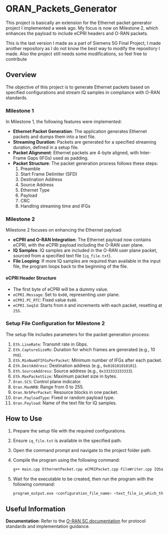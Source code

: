 # ORAN_Packets_Generator
This project is basically an  extension for the Ethernet packet generator project I implemented a week ago. My focus is now on Milestone 2, which enhances the payload to include eCPRI headers and O-RAN packets. 

This is the last version I made as a part of Siemens 5G Final Project, I made another repository as I do not know the best way to modify the repository I made. Also the project still needs some modifications, so feel free to contribute


## Overview

The objective of this project is to generate Ethernet packets based on specified configurations and stream IQ samples in compliance with O-RAN standards. 

### Milestone 1

In Milestone 1, the following features were implemented:

- **Ethernet Packet Generation**: The application generates Ethernet packets and dumps them into a text file.
- **Streaming Duration**: Packets are generated for a specified streaming duration, defined in a setup file.
- **Packet Alignment**: Ethernet packets are 4-byte aligned, with Inter-Frame Gaps (IFGs) used as padding.
- **Packet Structure**: The packet generation process follows these steps:
  1. Preamble
  2. Start Frame Delimiter (SFD)
  3. Destination Address
  4. Source Address
  5. Ethernet Type
  6. Payload
  7. CRC
  8. Handling streaming time and IFGs

### Milestone 2

Milestone 2 focuses on enhancing the Ethernet payload:

- **eCPRI and O-RAN Integration**: The Ethernet payload now contains eCPRI, with the eCPRI payload including the O-RAN user plane.
- **IQ Samples**: IQ samples are included in the O-RAN user plane packet, sourced from a specified text file (`iq_file.txt`).
- **File Looping**: If more IQ samples are required than available in the input file, the program loops back to the beginning of the file.

#### eCPRI Header Structure

- The first byte of eCPRI will be a dummy value.
- `eCPRI.Message`: Set to `0x00`, representing user plane.
- `eCPRI.PC_RTC`: Fixed value `0x00`.
- `eCPRI.SeqId`: Starts from `0` and increments with each packet, resetting at `255`.

### Setup File Configuration for Milestone 2

The setup file includes parameters for the packet generation process:

1. `Eth.LineRate`: Transmit rate in Gbps.
2. `Eth.CaptureSizeMs`: Duration for which frames are generated (e.g., 10 ms).
3. `Eth.MinNumOfIFGsPerPacket`: Minimum number of IFGs after each packet.
4. `Eth.DestAddress`: Destination address (e.g., `0x010101010101`).
5. `Eth.SourceAddress`: Source address (e.g., `0x333333333333`).
6. `Eth.MaxPacketSize`: Maximum packet size in bytes.
7. `Oran.SCS`: Control plane indicator.
8. `Oran.MaxNRB`: Range from 0 to 255.
9. `Oran.NrbPerPacket`: Resource blocks in one packet.
10. `Oran.PayloadType`: Fixed or random payload type.
11. `Oran.Payload`: Name of the text file for IQ samples.


## How to Use

1. Prepare the setup file with the required configurations.
2. Ensure `iq_file.txt` is available in the specified path.
3. Open the command prompt and navigate to the project folder path.
4. Compile the program using the following command:

   ```bash
   g++ main.cpp EthernetPacket.cpp eCPRIPacket.cpp FileWriter.cpp IQSampleReader.cpp ORANPacket.cpp PacketConfig.cpp Utils.cpp -o program_output
   ```
5. Wait for the executable to be created, then run the program with the following command:
    ```bash
   program_output.exe <configuration_file_name> <text_file_in_which_the_packets_will_be_dumped>
    ```

## Useful Information
**Documentation**: Refer to the [O-RAN SC documentation](https://docs.o-ran-sc.org/projects/o-ran-sc-o-du-phy/en/latest/Transport-Layer-and-ORAN-Fronthaul-Protocol-Implementation_fh.html#introduction) for protocol standards and implementation guidance.


